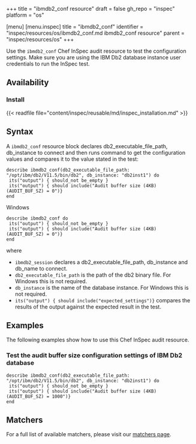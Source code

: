 +++
title = "ibmdb2_conf resource"
draft = false
gh_repo = "inspec"
platform = "os"

[menu]
  [menu.inspec]
    title = "ibmdb2_conf"
    identifier = "inspec/resources/os/ibmdb2_conf.md ibmdb2_conf resource"
    parent = "inspec/resources/os"
+++

Use the `ibmdb2_conf` Chef InSpec audit resource to test the configuration settings. Make sure you are using the IBM Db2 database instance user credentials to run the InSpec test.

## Availability

### Install

{{< readfile file="content/inspec/reusable/md/inspec_installation.md" >}}

## Syntax

A `ibmdb2_conf` resource block declares db2_executable_file_path, db_instance to connect and then runs command to get the configuration values and compares it to the value stated in the test:

    describe ibmdb2_conf(db2_executable_file_path: "/opt/ibm/db2/V11.5/bin/db2", db_instance: "db2inst1") do
     its("output") { should_not be_empty }
     its("output") { should include("Audit buffer size (4KB) (AUDIT_BUF_SZ) = 0")}
    end

Windows

    describe ibmdb2_conf do
     its("output") { should_not be_empty }
     its("output") { should include("Audit buffer size (4KB) (AUDIT_BUF_SZ) = 0")}
    end

where

- `ibmdb2_session` declares a db2_executable_file_path, db_instance and db_name to connect.
- `db2_executable_file_path` is the path of the db2 binary file. For Windows this is not required.
- `db_instance` is the name of the database instance. For Windows this is not required.
- `its("output") { should include("expected_settings")}` compares the results of the output against the expected result in the test.

## Examples

The following examples show how to use this Chef InSpec audit resource.

### Test the audit buffer size configuration settings of IBM Db2 database

    describe ibmdb2_conf(db2_executable_file_path: "/opt/ibm/db2/V11.5/bin/db2", db_instance: "db2inst1") do
     its("output") { should_not be_empty }
     its("output") { should include("Audit buffer size (4KB) (AUDIT_BUF_SZ) = 1000")}
    end

## Matchers

For a full list of available matchers, please visit our [matchers page](/inspec/matchers/).
